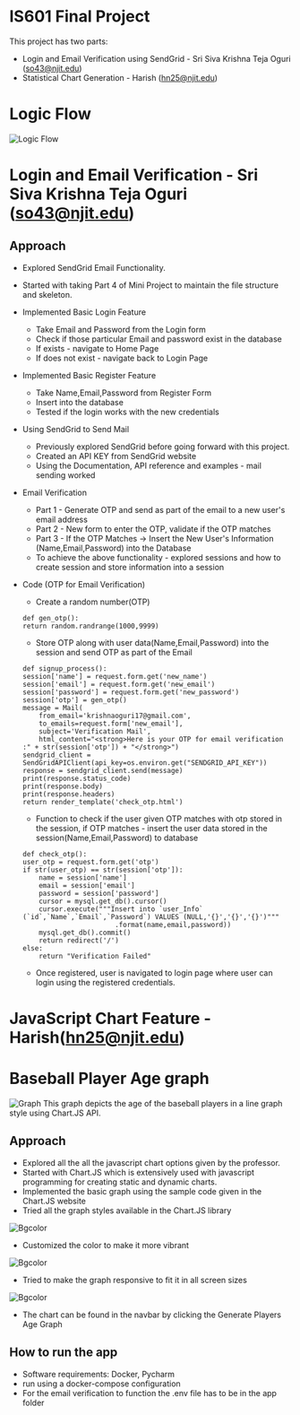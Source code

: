 # IS601 Final Project
This project has two parts:
- Login and Email Verification using SendGrid - Sri Siva Krishna Teja Oguri (so43@njit.edu)
- Statistical Chart Generation - Harish (hn25@njit.edu)

# Logic Flow
![Logic Flow](screenshots/Flow.png)

# Login and Email Verification - Sri Siva Krishna Teja Oguri (so43@njit.edu)
## Approach
- Explored SendGrid Email Functionality.
- Started with taking Part 4 of Mini Project to maintain the file structure and skeleton.
- Implemented Basic Login Feature
    - Take Email and Password from the Login form
    - Check if those particular Email and password exist in the database
    - If exists - navigate to Home Page
    - If does not exist - navigate back to Login Page
    
- Implemented Basic Register Feature
    - Take Name,Email,Password from Register Form
    - Insert into the database
    - Tested if the login works with the new credentials
    
- Using SendGrid to Send Mail
    - Previously explored SendGrid before going forward with this project.
    - Created an API KEY from SendGrid website
    - Using the Documentation, API reference and examples - mail sending worked
    
- Email Verification
    - Part 1 - Generate OTP and send as part of the email to a new user's email address
    - Part 2 - New form to enter the OTP, validate if the OTP matches
    - Part 3 - If the OTP Matches -> Insert the New User's Information (Name,Email,Password) into the Database
    - To achieve the above functionality - explored sessions and how to create session and store information into a session
    
- Code (OTP for Email Verification)
    - Create a random number(OTP)
    ```
    def gen_otp():
    return random.randrange(1000,9999)
    ```
    - Store OTP along with user data(Name,Email,Password)  into the session and send OTP as part of the Email
    ```
    def signup_process():
    session['name'] = request.form.get('new_name')
    session['email'] = request.form.get('new_email')
    session['password'] = request.form.get('new_password')
    session['otp'] = gen_otp()
    message = Mail(
        from_email='krishnaoguri17@gmail.com',
        to_emails=request.form['new_email'],
        subject='Verification Mail',
        html_content="<strong>Here is your OTP for email verification :" + str(session['otp']) + "</strong>")
    sendgrid_client = SendGridAPIClient(api_key=os.environ.get("SENDGRID_API_KEY"))
    response = sendgrid_client.send(message)
    print(response.status_code)
    print(response.body)
    print(response.headers)
    return render_template('check_otp.html')
    ```
    - Function to check if the user given OTP matches with otp stored in the session, if OTP matches - insert the user data stored in the session(Name,Email,Password) to database
    ```
    def check_otp():
    user_otp = request.form.get('otp')
    if str(user_otp) == str(session['otp']):
        name = session['name']
        email = session['email']
        password = session['password']
        cursor = mysql.get_db().cursor()
        cursor.execute("""Insert into `user_Info` (`id`,`Name`,`Email`,`Password`) VALUES (NULL,'{}','{}','{}')"""
                           .format(name,email,password))
        mysql.get_db().commit()
        return redirect('/')
    else:
        return "Verification Failed"

    ```
    - Once registered, user is navigated to login page where user can login using the registered credentials.

# JavaScript Chart Feature - Harish(hn25@njit.edu)
# Baseball Player Age graph
![Graph](screenshots/graph.png)
This graph depicts the age of the baseball players in a line graph style using Chart.JS API.
## Approach
- Explored all the all the javascript chart options given by the professor.
- Started with Chart.JS which is extensively used with javascript programming for creating static and dynamic charts.
- Implemented the basic graph using the sample code given in the Chart.JS website
- Tried all the graph styles available in the Chart.JS library


![Bgcolor](screenshots/bgcolor.png)
  
- Customized the color to make it more vibrant

![Bgcolor](screenshots/responsive.png)

- Tried to make the graph responsive to fit it in all screen sizes

![Bgcolor](screenshots/button.png)

- The chart can be found in the navbar by clicking the Generate Players Age Graph

## How to run the app
- Software requirements: Docker, Pycharm
- run using a docker-compose configuration
- For the email verification to function the .env file has to be in the app folder




